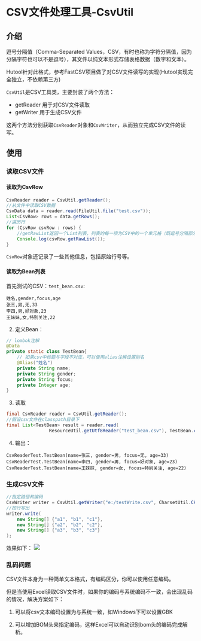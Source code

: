 CSV文件处理工具-CsvUtil
===

## 介绍
逗号分隔值（Comma-Separated Values，CSV，有时也称为字符分隔值，因为分隔字符也可以不是逗号），其文件以纯文本形式存储表格数据（数字和文本）。

Hutool针对此格式，参考FastCSV项目做了对CSV文件读写的实现(Hutool实现完全独立，不依赖第三方)

`CsvUtil`是CSV工具类，主要封装了两个方法：

- getReader 用于对CSV文件读取
- getWriter 用于生成CSV文件

这两个方法分别获取`CsvReader`对象和`CsvWriter`，从而独立完成CSV文件的读写。

## 使用

### 读取CSV文件

#### 读取为CsvRow

```java
CsvReader reader = CsvUtil.getReader();
//从文件中读取CSV数据
CsvData data = reader.read(FileUtil.file("test.csv"));
List<CsvRow> rows = data.getRows();
//遍历行
for (CsvRow csvRow : rows) {
	//getRawList返回一个List列表，列表的每一项为CSV中的一个单元格（既逗号分隔部分）
	Console.log(csvRow.getRawList());
}
```

`CsvRow`对象还记录了一些其他信息，包括原始行号等。

#### 读取为Bean列表

首先测试的CSV：`test_bean.csv`:

```csv
姓名,gender,focus,age
张三,男,无,33
李四,男,好对象,23
王妹妹,女,特别关注,22
```

2. 定义Bean：

```java
// lombok注解
@Data
private static class TestBean{
	// 如果csv中标题与字段不对应，可以使用alias注解设置别名
	@Alias("姓名")
	private String name;
	private String gender;
	private String focus;
	private Integer age;
}
```

3. 读取

```java
final CsvReader reader = CsvUtil.getReader();
//假设csv文件在classpath目录下
final List<TestBean> result = reader.read(
				ResourceUtil.getUtf8Reader("test_bean.csv"), TestBean.class);
```

4. 输出：

```
CsvReaderTest.TestBean(name=张三, gender=男, focus=无, age=33)
CsvReaderTest.TestBean(name=李四, gender=男, focus=好对象, age=23)
CsvReaderTest.TestBean(name=王妹妹, gender=女, focus=特别关注, age=22)
```

### 生成CSV文件

```java
//指定路径和编码
CsvWriter writer = CsvUtil.getWriter("e:/testWrite.csv", CharsetUtil.CHARSET_UTF_8);
//按行写出
writer.write(
	new String[] {"a1", "b1", "c1"}, 
	new String[] {"a2", "b2", "c2"}, 
	new String[] {"a3", "b3", "c3"}
);
```

效果如下：
![](https://static.oschina.net/uploads/img/201809/05222906_kF5o.png)

### 乱码问题
CSV文件本身为一种简单文本格式，有编码区分，你可以使用任意编码。

但是当使用Excel读取CSV文件时，如果你的编码与系统编码不一致，会出现乱码的情况，解决方案如下：

1. 可以将csv文本编码设置为与系统一致，如Windows下可以设置GBK

2. 可以增加BOM头来指定编码，这样Excel可以自动识别bom头的编码完成解析。

